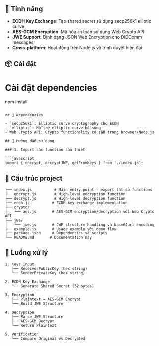 

## 🚀 Tính năng

- **ECDH Key Exchange**: Tạo shared secret sử dụng secp256k1 elliptic curve
- **AES-GCM Encryption**: Mã hóa an toàn sử dụng Web Crypto API
- **JWE Support**: Định dạng JSON Web Encryption cho DIDComm messages
- **Cross-platform**: Hoạt động trên Node.js và trình duyệt hiện đại

## 📦 Cài đặt

# Cài đặt dependencies
npm install
```

## 🔧 Dependencies

- `secp256k1`: Elliptic curve cryptography cho ECDH
- `elliptic`: Hỗ trợ elliptic curve bổ sung
- Web Crypto API: Crypto functionality có sẵn trong browser/Node.js

## 📖 Hướng dẫn sử dụng

### 1. Import các function cần thiết

```javascript
import { encrypt, decryptJWE, getFromKeys } from './index.js';

```

## 📁 Cấu trúc project

```
├── index.js          # Main entry point - export tất cả functions
├── encrypt.js        # High-level encryption function
├── decrypt.js        # High-level decryption function  
├── ecdh.js          # ECDH key exchange implementation
├── crypto/
│   └── aes.js       # AES-GCM encryption/decryption với Web Crypto API
├── jwe/
│   └── jwe.js       # JWE structure handling và base64url encoding
├── example.js       # Usage example với demo flow
├── package.json     # Dependencies và scripts
└── README.md       # Documentation này
```

## 🔄 Luồng xử lý

```
1. Keys Input
   ├── ReceiverPublicKey (hex string)
   └── SenderPrivateKey (hex string)
   
2. ECDH Key Exchange
   └── Generate Shared Secret (32 bytes)
   
3. Encryption
   ├── Plaintext → AES-GCM Encrypt
   └── Build JWE Structure
   
4. Decryption
   ├── Parse JWE Structure
   ├── AES-GCM Decrypt
   └── Return Plaintext
   
5. Verification
   └── Compare Original vs Decrypted
```




